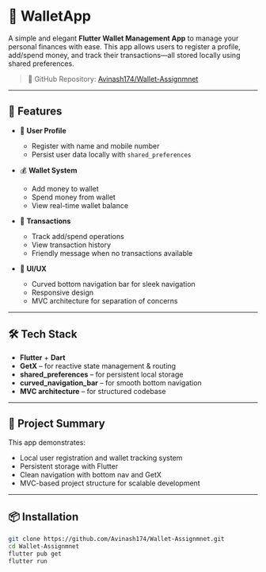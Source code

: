 # 💸 WalletApp

A simple and elegant **Flutter Wallet Management App** to manage your personal finances with ease. This app allows users to register a profile, add/spend money, and track their transactions—all stored locally using shared preferences.

> 🔗 GitHub Repository: [Avinash174/Wallet-Assignmnet](https://github.com/Avinash174/Wallet-Assignmnet.git)

---

## 🚀 Features

- 👤 **User Profile**
  - Register with name and mobile number
  - Persist user data locally with `shared_preferences`

- 💰 **Wallet System**
  - Add money to wallet
  - Spend money from wallet
  - View real-time wallet balance

- 📜 **Transactions**
  - Track add/spend operations
  - View transaction history
  - Friendly message when no transactions available

- 📱 **UI/UX**
  - Curved bottom navigation bar for sleek navigation
  - Responsive design
  - MVC architecture for separation of concerns

---

## 🛠️ Tech Stack

- **Flutter** + **Dart**
- **GetX** – for reactive state management & routing
- **shared_preferences** – for persistent local storage
- **curved_navigation_bar** – for smooth bottom navigation
- **MVC architecture** – for structured codebase

---

## 🧾 Project Summary

This app demonstrates:
- Local user registration and wallet tracking system
- Persistent storage with Flutter
- Clean navigation with bottom nav and GetX
- MVC-based project structure for scalable development

---

## 📦 Installation

```bash
git clone https://github.com/Avinash174/Wallet-Assignmnet.git
cd Wallet-Assignmnet
flutter pub get
flutter run
